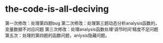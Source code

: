 # the-code-is-all-deciving
第一次修改：处理第四题bug
第二次修改：处理第三题动态分析analysis函数的，变量数据不对应问题
第三次修改：处理analysis函数处理‘调节时间’精度不足问题
第五次：处理的第四题的函数问题，anlysis隐藏问题。